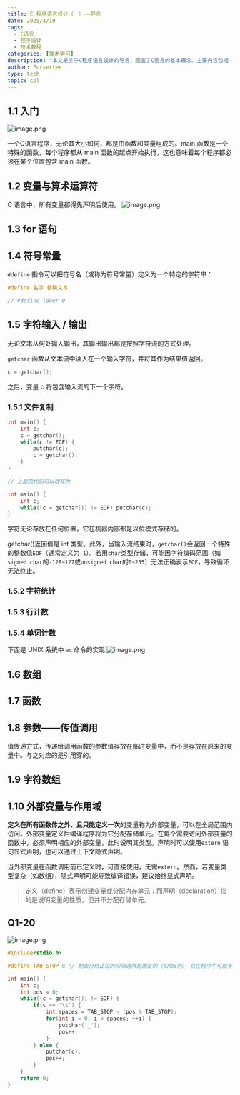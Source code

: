 ```yaml
---
title: C 程序语言设计（一）——导言
date: 2025/4/10
tags:
  - C语言
  - 程序设计
  - 技术教程
categories: [技术学习]
description: "本文是关于C程序语言设计的导言，涵盖了C语言的基本概念。主要内容包括：C程序由函数和变量组成，main函数是程序起点；变量声明和使用规则；for语句和符号常量定义；字符输入输出处理，包括getchar和putchar函数；文件复制、字符统计、行计数和单词计数程序示例；数组和函数；参数传值调用；字符数组；外部变量与作用域。最后提供了一个制表符处理的C程序示例。"
author: Forsertee
type: tech
topic: cpl
---
```

## 1.1 入门
![image.png](https://blog-image-0407-1313931661.cos.ap-nanjing.myqcloud.com/20250409170128617.png?imageSlim)

一个C语言程序，无论其大小如何，都是由函数和变量组成的。main 函数是一个特殊的函数，每个程序都从 main 函数的起点开始执行，这也意味着每个程序都必须在某个位置包含 main 函数。


## 1.2 变量与算术运算符

C 语言中，所有变量都得先声明后使用。
![image.png](https://blog-image-0407-1313931661.cos.ap-nanjing.myqcloud.com/20250409180905538.png?imageSlim)
## 1.3 for 语句

## 1.4 符号常量

`#define` 指令可以把符号名（或称为符号常量）定义为一个特定的字符串：
```c
#define 名字 替换文本

// #define lower 0
```

## 1.5 字符输入 / 输出

无论文本从何处输入输出，其输出输出都是按照字符流的方式处理。

`getchar` 函数从文本流中读入在一个输入字符，并将其作为结果值返回。

```c
c = getchar();
```

之后，变量 c 将包含输入流的下一个字符。


### 1.5.1 文件复制

```c
int main() {
    int c;
	c = getchar();
	while(c != EOF) {
		putchar(c);
		c = getchar();
	} 
}

// 上面的代码可以改写为

int main() {
	int c; 
	while((c = getchar()) != EOF) putchar(c);
}
```

字符无论存放在任何位置，它在机器内部都是以位模式存储的。

getchar()返回值是 int 类型。此外，当输入流结束时，`getchar()`会返回一个特殊的整数值`EOF`（通常定义为`-1`）。若用`char`类型存储，可能因字符编码范围（如`signed char`的`-128~127`或`unsigned char`的`0~255`）无法正确表示`EOF`，导致循环无法终止。

### 1.5.2 字符统计

### 1.5.3 行计数

### 1.5.4 单词计数

下面是 UNIX 系统中 `wc` 命令的实现
![image.png](https://blog-image-0407-1313931661.cos.ap-nanjing.myqcloud.com/20250409185339116.png?imageSlim)
## 1.6 数组

## 1.7 函数

## 1.8 参数——传值调用

值传递方式，传递给调用函数的参数值存放在临时变量中，而不是存放在原来的变量中。与之对应的是引用穿的。

## 1.9 字符数组

## 1.10  外部变量与作用域

**定义在所有函数体之外、且只能定义一次**的变量称为外部变量，可以在全局范围内访问。外部变量定义后编译程序将为它分配存储单元。在每个需要访问外部变量的函数中，必须声明相应的外部变量，此时说明其类型。声明时可以使用`extern` 语句显式声明，也可以通过上下文隐式声明。

当外部变量在函数调用前已定义时，可直接使用，无需`extern`。然而，若变量类型复杂（如数组），隐式声明可能导致编译错误，建议始终显式声明。

> 定义（define）表示创建变量或分配内存单元；而声明（declaration）指的是说明变量的性质，但并不分配存储单元。


## Q1-20
![image.png](https://blog-image-0407-1313931661.cos.ap-nanjing.myqcloud.com/20250409203212845.png?imageSlim)

```c
#include<stdio.h>

#define TAB_STOP 8 // 制表符终止位的间隔通常是固定的（如每8列），且在程序中可能多次使用。

int main() {
    int c;
    int pos = 0;
    while((c = getchar()) != EOF) {
        if(c == '\t') {
            int spaces = TAB_STOP - (pos % TAB_STOP);
            for(int i = 0; i < spaces; ++i) {
                putchar('_');
                pos++;
            }
        } else {
            putchar(c);
            pos++;
        }
    }
    return 0;
}
```

